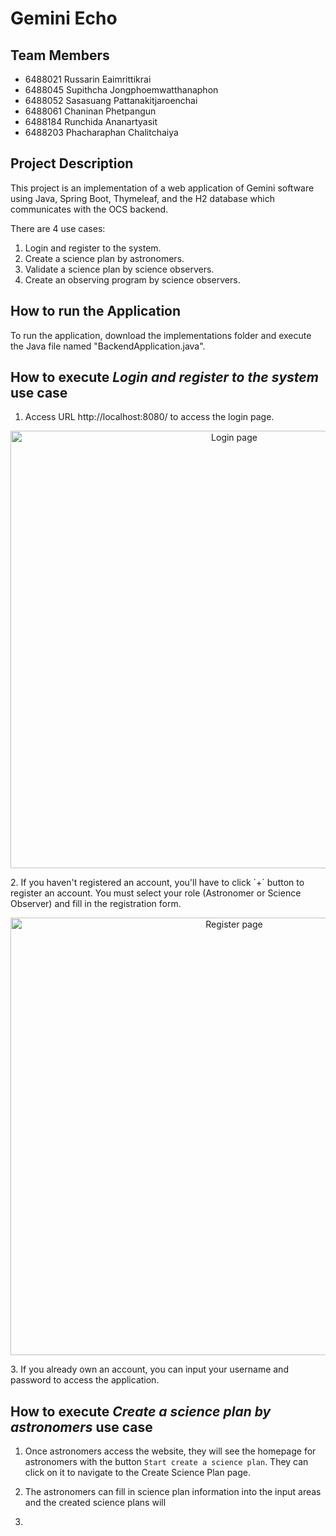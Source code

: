 # Gemini Echo

## Team Members
- 6488021 Russarin Eaimrittikrai
- 6488045 Supithcha Jongphoemwatthanaphon
- 6488052 Sasasuang Pattanakitjaroenchai
- 6488061 Chaninan Phetpangun
- 6488184 Runchida Ananartyasit
- 6488203 Phacharaphan Chalitchaiya


## Project Description
This project is an implementation of a web application of Gemini software using Java, Spring Boot, Thymeleaf, and the H2 database which communicates with the OCS backend.

There are 4 use cases:
1. Login and register to the system.
2. Create a science plan by astronomers.
3. Validate a science plan by science observers.
4. Create an observing program by science observers.


## How to run the Application
To run the application, download the implementations folder and execute the Java file named "BackendApplication.java".

## How to execute *Login and register to the system* use case
1. Access URL http://localhost:8080/ to access the login page.
<p align="center">
  <img width="700" src="https://github.com/ICT-Mahidol/Gemini-2023/assets/128398519/ad3c0be2-8410-4d11-bea4-8ff63038dedb" alt="Login page">
</p>
2. If you haven't registered an account, you'll have to click `+` button to register an account. You must select your role (Astronomer or Science Observer) and fill in the registration form.
<p align="center">
  <img width="700" alt="Register page" src="https://github.com/ICT-Mahidol/Gemini-2023/assets/128398519/2c9195ef-6e70-44b8-9713-809b7c9e4a73">
</p>
3. If you already own an account, you can input your username and password to access the application.

## How to execute *Create a science plan by astronomers* use case
1. Once astronomers access the website, they will see the homepage for astronomers with the button `Start create a science plan`. They can click on it to navigate to the Create Science Plan page.

2. The astronomers can fill in science plan information into the input areas and the created science plans will 

3. 
